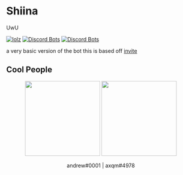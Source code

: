 # Shiina
UwU 

[![lolz](https://discordapp.com/api/guilds/781158416521101312/widget.png?style=shield)](https://discord.gg/QJaGpnd7wY) [![Discord Bots](https://top.gg/api/widget/status/808445215617974313.svg)](https://top.gg/bot/808445215617974313) [![Discord Bots](https://top.gg/api/widget/lib/808445215617974313.svg)](https://top.gg/bot/808445215617974313)

a very basic version of the bot this is based off [invite](https://top.gg/bot/808445215617974313/invite/)

## Cool People

<p align="center">
  <img width="200" src="https://cdn.discordapp.com/avatars/392469686060711937/a_b64c526db7b4584acba5f284d614baba.png">
    <img width="200" src="https://cdn.discordapp.com/avatars/780049785448693782/b7e88feb8cdd94008a1ac77565a65b3d.png?size=1024">
</p>
<p align="center">
  andrew#0001 | axqm#4978
</p>
